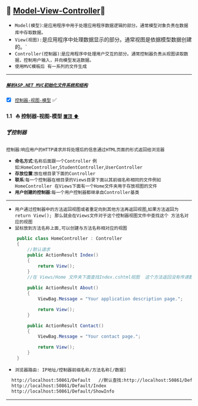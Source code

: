 <a id="top">:checkered_flag:</a> [Model-View-Controller](https://docs.microsoft.com/zh-cn/aspnet/mvc/overview/getting-started/introduction/getting-started):whale2:	
----
* `Model(模型)`:`是应用程序中用于处理应用程序数据逻辑的部分。通常模型对象负责在数据库中存取数据。`　
* `View(视图):`是应用程序中处理数据显示的部分。通常视图是依据模型数据创建的。`
* `Controller(控制器)`:`是应用程序中处理用户交互的部分。通常控制器负责从视图读取数据，控制用户输入，并向模型发送数据。`
* `使用MVC模板后 有一系列的文件生成`
----
##### [`解析ASP.NET MVC初始化文件系统和结构`](https://docs.microsoft.com/zh-cn/aspnet/mvc/overview/getting-started/introduction/getting-started)

- [x] <a href="#MVCSampleIntroduce">`控制器-视图-模型`</a> :white_check_mark:


#### <a id="MVCSampleIntroduce">1.1&nbsp;&nbsp; :sailboat: 控制器-视图-模型</a> <a href="#top"> `置顶` :arrow_up:</a>
##### 	:cocktail:控制器 

`控制器`:`响应用户的HTTP请求并将处理后的信息通过HTML页面的形式返回给浏览器`
* **`命名方式`**:`名称后面跟一个Controller`   `例如`:`HomeController`,`StudentController`,`UserController`
* **`存放位置`**:`放在根目录下面的Controller`
* **`联系`**:`每一个控制器在根目录的Views目录下面以其前缀名称相同的文件例如 HomeController 在Views下面有一个Home文件夹用于存放视图的文件`
* **`用户创建的控制器`**:`每一个用户控制器都继承自Controller基类`

-----
* `用户通过控制器中的方法返回视图或者重定向到其他方法再返回视图`,`如果方法返回为 return View(); 那么就会在Views文件对于这个控制器视图文件中查找这个
方法名对应的视图`
* `鼠标放到方法名称上面,可以创建与方法名称相对应的视图`
```C#
    public class HomeController : Controller
    {
        //默认请求
        public ActionResult Index()
        {
            return View();
        }
        //在 Views/Home 文件夹下面查找Index.cshtml视图  这个方法返回没有传递数据
          
        public ActionResult About()
        {
            ViewBag.Message = "Your application description page.";

            return View();
        }

        public ActionResult Contact()
        {
            ViewBag.Message = "Your contact page.";

            return View();
        }
    }
```
* `浏览器路由: IP地址/控制器前缀名称/方法名称[/数据]`
```XML
  http://localhost:50861/Default   //默认查找:http://localhost:50861/Default/Index 
  http://localhost:50861/Default/Index
  http://localhost:50861/Default/ShowInfo
```
---
